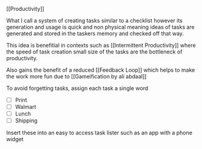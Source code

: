 [[Productivity]]

What I call a system of creating tasks similar to a checklist however its generation and usage is quick and non physical meaning ideas of tasks are generated and stored in the taskers memory and checked off that way.

This idea is benefitial in contexts such as [[Intermittent Productivity]] where the speed of task creation small size of the tasks are the bottleneck of productivity.

Also gains the benefit of a reduced [[Feedback Loop]] which helps to make the work more fun due to [[Gameification by ali abdaal]]

To avoid forgetting tasks, assign each task a single word
- [ ] Print
- [ ] Walmart
- [ ] Lunch
- [ ] Shipping

Insert these into an easy to access task lister such as an app with a phone widget
